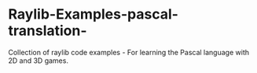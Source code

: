 # Raylib-Examples-pascal-translation-
Collection of raylib code examples - For learning the Pascal language with 2D and 3D games. 
